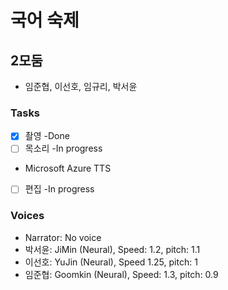 # 국어 숙제
## 2모둠 
+ 임준협, 이선호, 임규리, 박서윤
### Tasks
- [x] 촬영 -Done
- [ ] 목소리 -In progress
+ Microsoft Azure TTS 
- [ ] 편집 -In progress
### Voices
- Narrator: No voice
- 박서윤: JiMin (Neural), Speed: 1.2, pitch: 1.1
- 이선호: YuJin (Neural), Speed 1.25, pitch: 1
- 임준협: Goomkin (Neural), Speed: 1.3, pitch: 0.9
